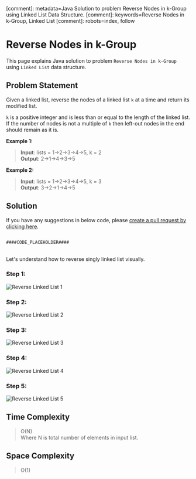 [comment]: metadata=Java Solution to problem Reverse Nodes in k-Group using Linked List Data Structure.
[comment]: keywords=Reverse Nodes in k-Group, Linked List
[comment]: robots=index, follow


<h1>Reverse Nodes in k-Group</h1>
<p>
This page explains Java solution to problem <code class="inline">Reverse Nodes in k-Group</code> using <code class="inline">Linked List</code> data structure.
</p>


<h2 class="heading">Problem Statement</h2>
<p>
Given a linked list, reverse the nodes of a linked list <code class="inline">k</code> at a time and return its modified list.
</p>
<p>
<code class="inline">k</code> is a positive integer and is less than or equal to the length of the linked list. If the number of nodes is not a multiple of <code class="inline">k</code> then left-out nodes in the end should remain as it is.
</p>

<b>Example 1:</b>
<blockquote>
<p>
<b>Input</b>: lists = 1->2->3->4->5,  k = 2<br/>
<b>Output</b>: 2->1->4->3->5<br />
</p>
</blockquote>

<b>Example 2:</b>
<blockquote>
<p>
<b>Input</b>: lists = 1->2->3->4->5,  k = 3<br/>
<b>Output</b>: 3->2->1->4->5<br />
</p>
</blockquote>


<h2 class="heading">Solution</h2>
If you have any suggestions in below code, please <a href="####LINK_PLACEHOLDER####" target="_blank" rel="noopener noreferrer" class="absolute">create a pull request by clicking here</a>.
<pre>
<code class="language-java">
####CODE_PLACEHOLDER####
</code>
</pre>


<p class="heading">Let's understand how to reverse singly linked list visually.</p>

<h3 class="heading">Step 1:</h3>
<img title="Reverse Linked List 1" src="####BASEURL####reverse-linked-list/reverse-1.jpg" alt="Reverse Linked List 1" /> 

<h3 class="heading">Step 2:</h3>
<img title="Reverse Linked List 2" src="####BASEURL####reverse-linked-list/reverse-2.jpg" alt="Reverse Linked List 2" /> 

<h3 class="heading">Step 3:</h3>
<img title="Reverse Linked List 3" src="####BASEURL####reverse-linked-list/reverse-3.jpg" alt="Reverse Linked List 3" /> 

<h3 class="heading">Step 4:</h3>
<img title="Reverse Linked List 4" src="####BASEURL####reverse-linked-list/reverse-4.jpg" alt="Reverse Linked List 4" /> 

<h3 class="heading">Step 5:</h3>
<img title="Reverse Linked List 5" src="####BASEURL####reverse-linked-list/reverse-5.jpg" alt="Reverse Linked List 5" /> 


<h2 class="heading">Time Complexity</h2>
<blockquote>
<p>
O(N) <br />
Where N is total number of elements in input list. 
</p>
</blockquote>


<h2 class="heading">Space Complexity</h2>
<blockquote>
<p>
O(1)
</p>
</blockquote>